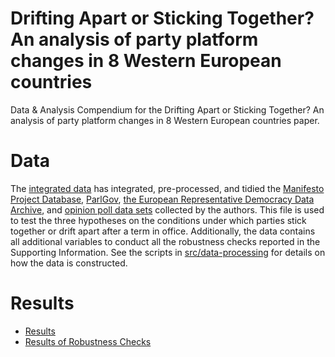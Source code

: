 # Drifting Apart or Sticking Together? An analysis of party platform changes in 8 Western European countries
Data &amp; Analysis Compendium for the Drifting Apart or Sticking Together? An analysis of party platform changes in 8 Western European countries paper.

# Data
The [integrated data](data/intermediate/cleaned_dyadic_data.csv) has integrated, pre-processed, and tidied the [Manifesto Project Database](https://manifesto-project.wzb.eu/datasets/), [ParlGov](http://www.parlgov.org/), [the European Representative Democracy Data Archive](https://erdda.org/cpd/), and [opinion poll data sets](data/raw/poll_data.csv) collected by the authors.
This file is used to test the three hypotheses on the conditions under which parties stick together or drift apart after a term in office.
Additionally, the data contains all additional variables to conduct all the robustness checks reported in the Supporting Information.
See the scripts in [src/data-processing](src/README.md) for details on how the data is constructed.

# Results
* [Results](src/analysis/01_main_analysis.md)
* [Results of Robustness Checks](src/analysis/02_robustness_checks.md)
